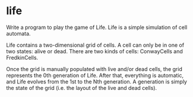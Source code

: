 # life
Write a program to play the game of Life. Life is a simple simulation of cell automata.

Life contains a two-dimensional grid of cells. A cell can only be in one of two states: alive or dead. There are two kinds of cells: ConwayCells and FredkinCells.

Once the grid is manually populated with live and/or dead cells, the grid represents the 0th generation of Life. After that, everything is automatic, and Life evolves from the 1st to the Nth generation. A generation is simply the state of the grid (i.e. the layout of the live and dead cells).
